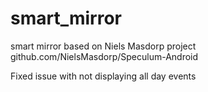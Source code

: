 # smart_mirror
smart mirror based on Niels Masdorp project github.com/NielsMasdorp/Speculum-Android


Fixed issue with not displaying all day events
